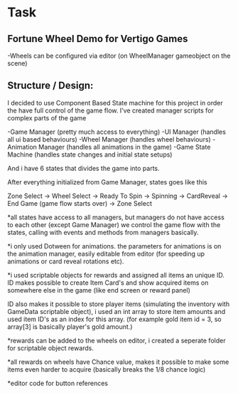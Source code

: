 # Task
Fortune Wheel Demo for Vertigo Games
--------------------

-Wheels can be configured via editor (on WheelManager gameobject on the scene)

Structure / Design:
--------------------------
I decided to use Component Based State machine for this project in order the have full control
of the game flow. I've created manager scripts for complex parts of the game

-Game Manager (pretty much access to everything)
-UI Manager (handles all ui based behaviours)
-Wheel Manager (handles wheel behaviours)
-Animation Manager (handles all animations in the game)
-Game State Machine (handles state changes and initial state setups)

And i have 6 states that divides the game into parts.

After everything initialized from Game Manager, states goes like this

Zone Select -> Wheel Select -> Ready To Spin -> Spinning -> CardReveal -> End Game (game flow starts over) -> Zone Select

*all states have access to all managers, but managers do not have access to each other (except Game Manager)
we control the game flow with the states, calling with events and methods from managers basically.

*i only used Dotween for animations. the parameters for animations is
on the animation manager, easily editable from editor (for speeding up animations or card reveal rotations etc).

*i used scriptable objects for rewards and assigned all items an unique ID. ID makes possible to
create Item Card's and show acquired items on somewhere else in the game (like end screen or reward panel)

ID also makes it possible to store player items (simulating the inventory with GameData scriptable object), i used an int array to store item amounts
and used item ID's as an index for this array. (for example gold item id = 3, so array[3] is basically player's gold amount.)

*rewards can be added to the wheels on editor, i created a seperate folder for scriptable object rewards.

*all rewards on wheels have Chance value, makes it possible to make some items even harder to acquire (basically breaks the 1/8 chance logic)

*editor code for button references




